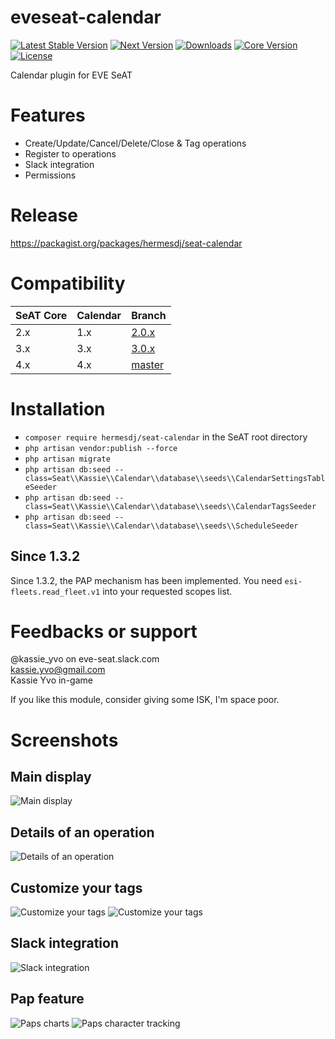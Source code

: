 # eveseat-calendar

[![Latest Stable Version](https://img.shields.io/packagist/v/hermesdj/seat-calendar.svg?style=for-the-badge)](https://packagist.org/packages/hermesdj/seat-calendar)
[![Next Version](https://img.shields.io/packagist/vpre/hermesdj/seat-calendar.svg?style=for-the-badge)](https://packagist.org/packages/hermesdj/seat-calendar)
[![Downloads](https://img.shields.io/packagist/dt/hermesdj/seat-calendar?style=for-the-badge)](https://packagist.org/packages/BenHUET/eveseat-calendar)
[![Core Version](https://img.shields.io/badge/SeAT-4.0.x-blueviolet?style=for-the-badge)](https://github.com/eveseat/seat)
[![License](https://img.shields.io/github/license/BenHUET/eveseat-calendar?style=for-the-badge)](https://github.com/BenHUET/eveseat-calendar/blob/master/LICENCE)

Calendar plugin for EVE SeAT

# Features

* Create/Update/Cancel/Delete/Close & Tag operations
* Register to operations
* Slack integration
* Permissions

# Release

https://packagist.org/packages/hermesdj/seat-calendar

# Compatibility

| SeAT Core | Calendar | Branch                                                          |
|-----------|----------|-----------------------------------------------------------------|
| 2.x       | 1.x      | [2.0.x](https://github.com/BenHUET/eveseat-calendar/tree/2.0.x) |
| 3.x       | 3.x      | [3.0.x](https://github.com/BenHUET/eveseat-calendar/tree/3.0.x) |
| 4.x       | 4.x      | [master](https://github.com/BenHUET/eveseat-calendar)           |

# Installation

* `composer require hermesdj/seat-calendar` in the SeAT root directory
* `php artisan vendor:publish --force`
* `php artisan migrate`
* `php artisan db:seed --class=Seat\\Kassie\\Calendar\\database\\seeds\\CalendarSettingsTableSeeder`
* `php artisan db:seed --class=Seat\\Kassie\\Calendar\\database\\seeds\\CalendarTagsSeeder`
* `php artisan db:seed --class=Seat\\Kassie\\Calendar\\database\\seeds\\ScheduleSeeder`

## Since 1.3.2

Since 1.3.2, the PAP mechanism has been implemented. You need `esi-fleets.read_fleet.v1` into your requested scopes
list.

# Feedbacks or support

@kassie_yvo on eve-seat.slack.com  
kassie.yvo@gmail.com  
Kassie Yvo in-game

If you like this module, consider giving some ISK, I'm space poor.

# Screenshots

## Main display

![Main display](./img/main_display.png "Main display")

## Details of an operation

![Details of an operation](./img/operation_details.png "Details of an operation")

## Customize your tags

![Customize your tags](./img/tags_creation.png "Customize your tags")
![Customize your tags](./img/tags_management.png "Manage your tags")

## Slack integration

![Slack integration](http://i.imgur.com/zV2w9sx.png "Slack integration")

## Pap feature

![Paps charts](https://user-images.githubusercontent.com/648753/34275321-0af18d90-e69d-11e7-9a93-31c07f4b303c.png "Paps charts")
![Paps character tracking](https://user-images.githubusercontent.com/648753/34328226-dc165886-e8d9-11e7-8084-731b0d674f8d.png "Paps character tracking")
